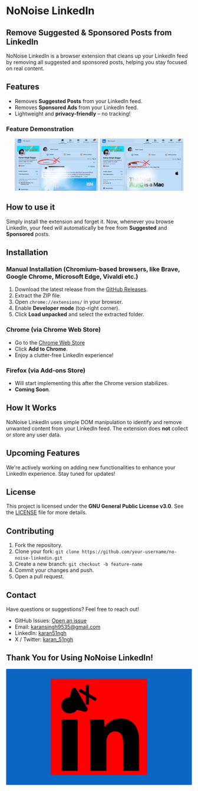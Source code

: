 # NoNoise LinkedIn

## Remove Suggested & Sponsored Posts from LinkedIn

NoNoise LinkedIn is a browser extension that cleans up your LinkedIn feed by removing all suggested and sponsored posts, helping you stay focused on real content.

## Features

- Removes **Suggested Posts** from your LinkedIn feed.
- Removes **Sponsored Ads** from your LinkedIn feed.
- Lightweight and **privacy-friendly** – no tracking!

### Feature Demonstration
<p align="center">
  <img src="https://raw.githubusercontent.com/karan51ngh/no-noise-linkedin/main/assets/1.png" width="45%" />
  <img src="https://raw.githubusercontent.com/karan51ngh/no-noise-linkedin/main/assets/2.png" width="45%" />
</p>

## How to use it

Simply install the extension and forget it. Now, whenever you browse LinkedIn, your feed will automatically be free from **Suggested** and **Sponsored** posts.

## Installation

### Manual Installation (Chromium-based browsers, like Brave, Google Chrome, Microsoft Edge, Vivaldi etc.)

1. Download the latest release from the [GitHub Releases](https://github.com/karan51ngh/no-noise-linkedin/releases).
2. Extract the ZIP file.
3. Open `chrome://extensions/` in your browser.
4. Enable **Developer mode** (top-right corner).
5. Click **Load unpacked** and select the extracted folder.

### Chrome (via Chrome Web Store)

- Go to the [Chrome Web Store](https://chromewebstore.google.com/detail/hbcjelfhlljdepmifggbmhnklhmdmldn?utm_source=item-share-cb)
- Click **Add to Chrome**.
- Enjoy a clutter-free LinkedIn experience!

### Firefox (via Add-ons Store)

- Will start implementing this after the Chrome version stabilizes.
- **Coming Soon**.

## How It Works

NoNoise LinkedIn uses simple DOM manipulation to identify and remove unwanted content from your LinkedIn feed. The extension does **not** collect or store any user data.

## Upcoming Features

We're actively working on adding new functionalities to enhance your LinkedIn experience. Stay tuned for updates!

## License

This project is licensed under the **GNU General Public License v3.0**. See the [LICENSE](https://github.com/karan51ngh/no-noise-linkedin/blob/main/LICENSE) file for more details.

## Contributing

1. Fork the repository.
2. Clone your fork: `git clone https://github.com/your-username/no-noise-linkedin.git`
3. Create a new branch: `git checkout -b feature-name`
4. Commit your changes and push.
5. Open a pull request.

## Contact

Have questions or suggestions? Feel free to reach out!

- GitHub Issues: [Open an issue](https://github.com/karan51ngh/no-noise-linkedin/issues)
- Email: [karansingh9535@gmail.com](mailto\:karansingh9535@gmail.com)
- LinkedIn: [karan51ngh](https://www.linkedin.com/in/karan51ngh/)
- X / Twitter: [karan_51ngh](https://x.com/karan_51ngh)

## Thank You for Using NoNoise LinkedIn!

![NoNoise LinkedIn Logo](https://raw.githubusercontent.com/karan51ngh/no-noise-linkedin/main/assets/3.png)
